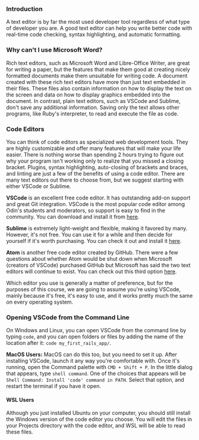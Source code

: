 ### Introduction
A text editor is by far the most used developer tool regardless of what type of developer you are. A good text editor can help you write better code with real-time code checking, syntax highlighting, and automatic formatting.

### Why can't I use Microsoft Word?

Rich text editors, such as Microsoft Word and Libre-Office Writer, are great for writing a paper, but the features that make them good at creating nicely formatted documents make them unsuitable for writing code. A document created with these rich text editors have more than just text embedded in their files. These files also contain information on how to display the text on the screen and data on how to display graphics embedded into the document. In contrast, plain text editors, such as VSCode and Sublime, don't save any additional information. Saving only the text allows other programs, like Ruby's interpreter, to read and execute the file as code.

### Code Editors

You can think of code editors as specialized web development tools. They are highly customizable and offer many features that will make your life easier. There is nothing worse than spending 2 hours trying to figure out why your program isn't working only to realize that you missed a closing bracket. Plugins, syntax highlighting, auto-closing of brackets and braces, and linting are just a few of the benefits of using a code editor. There are many text editors out there to choose from, but we suggest starting with either VSCode or Sublime.

**VSCode** is an excellent free code editor. It has outstanding add-on support and great Git integration. VSCode is the most popular code editor among Odin's students and moderators, so support is easy to find in the community. You can download and install it from [here](https://code.visualstudio.com/).

**Sublime** is extremely light-weight and flexible, making it favored by many. However, it's not free. You can use it for a while and then decide for yourself if it's worth purchasing. You can check it out and install it [here](https://www.sublimetext.com/).

**Atom** is another free code editor created by GitHub. There were a few questions about whether Atom would be shut down when Microsoft (creators of VSCode) purchased GitHub but Microsoft has said the two text editors will continue to exist. You can check out this third option [here](https://atom.io/).

Which editor you use is generally a matter of preference, but for the purposes of this course, we are going to assume you're using VSCode, mainly because it's free, it's easy to use, and it works pretty much the same on every operating system.

### Opening VSCode from the Command Line

On Windows and Linux, you can open VSCode from the command line by typing `code`, and you can open folders or files by adding the name of the location after it: `code my_first_rails_app/`.

**MacOS Users:** MacOS can do this too, but you need to set it up. After installing VSCode, launch it any way you're comfortable with. Once it's running, open the Command palette with `CMD + Shift + P`. In the little dialog that appears, type `shell command`. One of the choices that appears will be `Shell Command: Install 'code' command in PATH`. Select that option, and restart the terminal if you have it open.

#### WSL Users

Although you just installed Ubuntu on your computer, you should still install the Windows version of the code editor you choose. You will edit the files in your Projects directory with the code editor, and WSL will be able to read these files.
